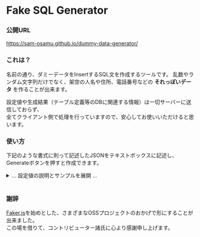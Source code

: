 # Fake SQL Generator

### 公開URL
https://sam-osamu.github.io/dummy-data-generator/

### これは？
名前の通り、ダミーデータをInsertするSQL文を作成するツールです。
乱数やランダム文字列だけでなく、架空の人名や住所、電話番号などの **それっぽいデータ** を作ることが出来ます。
  
設定値や生成結果（テーブル定義等のDBに関連する情報）は一切サーバーに送信しておらず、  
全てクライアント側で処理を行っていますので、安心してお使いいただけると思います。

### 使い方
下記のような書式に則って記述したJSONをテキストボックスに記述し、Generateボタンを押すと作成できます。  

<details>
<summary>... 設定値の説明とサンプルを展開 ...</summary>
<div>

* defaultCount  
必須。数値のみ許容。  
後述のtables内でcountが省かれた際に生成件数として使用される値。
* locale  
省略可。文字列のみ許容。  
ダミーデータのロケールを設定する。設定できるロケールは[Faker.jsのLocalization](https://github.com/marak/Faker.js/#localization)に準拠する。
* tables  
必須。配列のみ許容。
  * name  
  必須。文字列のみ許容。  
  テーブル名を設定する。
  * count  
  省略可。数値のみ許容。  
  テーブル単位での生成件数を調節できる。
  * columns  
  必須。配列のみ許容。  
    * name
    必須。文字列のみ許容。  
    カラム名を設定する。
    * autoIncrement  
    省略可。true/falseのみ設定可。
    オートインクリメントによるID自動採番を行うカラムかどうかを設定する。
    * fakeOrder  
    省略可。文字列または文字列の配列のみ許容。  
    [Faker.jsのAPI Methods](https://github.com/marak/Faker.js/#api-methods)に記載されているメソッドを[Faker.jsのFaker.fake()](https://github.com/marak/Faker.js/#fakerfake)の書式で表した文字列を設定する。  
    文字列配列にすることで複数設定可能。
    * foreignKey  
    省略可。  
    値が設定された場合、対象のテーブル・カラムに存在する値をランダムで生成値とする。  
    （外部キー制約に抵触しないようにする）
      * table
      必須。文字列のみ許容。  
      制約先のテーブル名を設定する。  
      ここに設定するテーブル名は、このtablesオブジェクトよりも前に定義されている  
      tablesオブジェクトである必要がある。  
      （ここの定義より後で出てきたtablesオブジェクトが持つテーブル名は使えない）
      * columns
      必須。文字列のみ許容。  
      制約先のカラム名を設定する。 制限事項は上記のtableと同様。

<br />

以下、サンプル。
```json
{
    "defaultCount": 30,
    "tables": [
        {
            "name": "employee_table",
            "count": 5,
            "columns": [
                {
                    "name": "id",
                    "autoIncrement": true
                },
                {
                    "name": "name",
                    "fakerOrder": "name.findName"
                },
                {
                    "name": "zip_code",
                    "fakerOrder": "address.zipCode"
                },
                {
                    "name": "address",
                    "fakerOrder": [
                        "address.state",
                        "address.city",
                        "address.streetAddress",
                        "address.secondaryAddress"
                    ]
                }
            ]
        },
        {
            "name": "employee_comments_table",
            "count": 100,
            "columns": [
                {
                    "name": "id",
                    "autoIncrement": true
                },
                {
                    "name": "main_id",
                    "foreignKey": {
                        "table": "employee_table",
                        "column": "id"
                    }
                }
            ]
        }
    ]
}
```

</div>
</details>

<br />

### 謝辞
[Faker.js](https://github.com/marak/Faker.js/)を始めとした、さまざまなOSSプロジェクトのおかげで形にすることが出来ました。  
この場を借りて、コントリビューター諸氏に心より感謝申し上げます。

